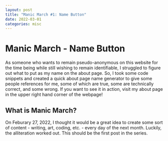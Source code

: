 ```yaml
---
layout: post
title: "Manic March #1: Name Button"
date: 2022-03-01
categories: misc
---
```


# Manic March - Name Button

As someone who wants to remain pseudo-anonymous on this website for the time being while still wishing to remain identifiable, I struggled to figure out what to put as my name on the about page. So, I took some code snippets and created a quick about page name generator to give some people references for me, some of which are true, some are technically correct, and some wrong. If you want to see it in action, visit my about page in the upper right hand corner of the webpage!

## What is Manic March?

On Feburary 27, 2022, I thought it would be a great idea to create some sort of content - writing, art, coding, etc. - every day of the next month. Luckily, the alliteration worked out. This should be the first post in the series.
